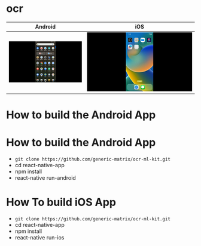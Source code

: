 # ocr

Android      |  iOS
:-------------------------:|:-------------------------:
![Android](https://github.com/generic-matrix/ocr-ml-kit/blob/main/output/output.gif?raw=true)  |  ![iOS](https://github.com/generic-matrix/ocr-ml-kit/blob/main/output/output2.gif?raw=true)

# How to build the Android App

# How to build the Android App

* ```git clone https://github.com/generic-matrix/ocr-ml-kit.git```
* cd react-native-app
* npm install
* react-native run-android


# How To build iOS App

* ```git clone https://github.com/generic-matrix/ocr-ml-kit.git```
* cd react-native-app
* npm install
* react-native run-ios
